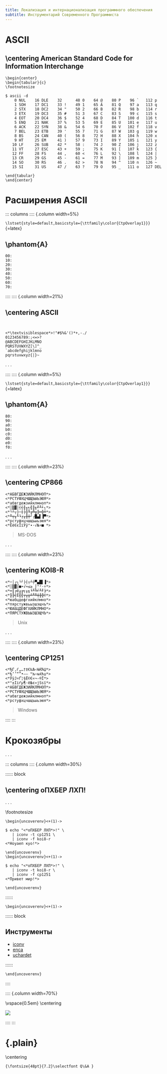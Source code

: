 ```yaml
---
title: Локализация и интернационализация программного обеспечения
subtitle: Инструментарий Современного Программиста
---
```


# ASCII

## \centering American Standard Code for Information Interchange

```{=latex}
\begin{center}
\begin{tabular}{c}
\footnotesize
```

```{columns=fixed}
$ ascii -d
    0 NUL    16 DLE    32      48 0    64 @    80 P    96 `   112 p
    1 SOH    17 DC1    33 !    49 1    65 A    81 Q    97 a   113 q
    2 STX    18 DC2    34 "    50 2    66 B    82 R    98 b   114 r
    3 ETX    19 DC3    35 #    51 3    67 C    83 S    99 c   115 s
    4 EOT    20 DC4    36 $    52 4    68 D    84 T   100 d   116 t
    5 ENQ    21 NAK    37 %    53 5    69 E    85 U   101 e   117 u
    6 ACK    22 SYN    38 &    54 6    70 F    86 V   102 f   118 v
    7 BEL    23 ETB    39 '    55 7    71 G    87 W   103 g   119 w
    8 BS     24 CAN    40 (    56 8    72 H    88 X   104 h   120 x
    9 HT     25 EM     41 )    57 9    73 I    89 Y   105 i   121 y
   10 LF     26 SUB    42 *    58 :    74 J    90 Z   106 j   122 z
   11 VT     27 ESC    43 +    59 ;    75 K    91 [   107 k   123 {
   12 FF     28 FS     44 ,    60 <    76 L    92 \   108 l   124 |
   13 CR     29 GS     45 -    61 =    77 M    93 ]   109 m   125 }
   14 SO     30 RS     46 .    62 >    78 N    94 ^   110 n   126 ~
   15 SI     31 US     47 /    63 ?    79 O    95 _   111 o   127 DEL
```

```{=latex}
\end{tabular}
\end{center}
```

# Расширения ASCII

::: columns
:::: {.column width=5%}

`\lstset{style=default,basicstyle={\ttfamily\color{CtpOverlay1}}}`{=latex}

## \phantom{A}

```{columns=fixed}
00:
10:
20:
30:
40:
50:
60:
70:
```

::::
:::: {.column width=21%}

## \centering ASCII

```{columns=fixed}

 
<*\textvisiblespace*>!"#$%&'()*+,-./
0123456789:;<=>?
@ABCDEFGHIJKLMNO
PQRSTUVWXYZ[\]^_
`abcdefghijklmno
pqrstuvwxyz{|}~
```

. . .

::::
:::: {.column width=5%}

`\lstset{style=default,basicstyle={\ttfamily\color{CtpOverlay1}}}`{=latex}

## \phantom{A}

```{columns=fixed}
80:
90:
a0:
b0:
c0:
d0:
e0:
f0:
```

. . .

::::
:::: {.column width=23%}

## \centering CP866

```{columns=fixed}
<*АБВГДЕЖЗИЙКЛМНОП*>
<*РСТУФХЦЧШЩЪЫЬЭЮЯ*>
<*абвгдежзийклмноп*>
<*░▒▓│┤╡╢╖╕╣║╗╝╜╛┐*>
<*└┴┬├─┼╞╟╚╔╩╦╠═╬╧*>
<*╨╤╥╙╘╒╓╫╪┘┌█▄▌▐▀*>
<*рстуфхцчшщъыьэюя*>
<*ЁёЄєЇїЎў°∙·√№¤■ *>
```

> MS-DOS

. . .

::::
:::: {.column width=23%}

## \centering KOI8-R

```{columns=fixed}
<*─│┌┐└┘├┤┬┴┼▀▄█▌▐*>
<*░▒▓⌠■∙√≈≤≥ ⌡°²·÷*>
<*═║╒ё╓╔╕╖╗╘╙╚╛╜╝╞*>
<*╟╠╡Ё╢╣╤╥╦╧╨╩╪╫╬©*>
<*юабцдефгхийклмно*>
<*пярстужвьызшэщчъ*>
<*ЮАБЦДЕФГХИЙКЛМНО*>
<*ПЯРСТУЖВЬЫЗШЭЩЧЪ*>
```

> Unix

. . .

::::
:::: {.column width=23%}

## \centering CP1251

```{columns=fixed}
<*ЂЃ‚ѓ„…†‡€‰Љ‹ЊЌЋЏ*>
<*ђ‘’“”•–— ™љ›њќћџ*>
<*ЎўЈ¤Ґ¦§Ё©Є«¬-®Ї*>
<*°±Ііґµ¶·ё№є»јЅѕї*>
<*АБВГДЕЖЗИЙКЛМНОП*>
<*РСТУФХЦЧШЩЪЫЬЭЮЯ*>
<*абвгдежзийклмноп*>
<*рстуфхцчшщъыьэюя*>
```

> Windows

::::
:::

# Крокозябры

. . .

::: columns
:::: {.column width=30%}

:::::: block

## \centering оПХБЕР ЛХП!

. . .

\footnotesize

```{=latex}
\begin{uncoverenv}<+(1)->
```

```{columns=fixed}
$ echo "<*оПХБЕР ЛХП*>!" \
   | iconv -t cp1251 \
   | iconv -f koi8-r
<*Ноуаеп куо!*>
```

```{=latex}
\end{uncoverenv}
\begin{uncoverenv}<+(1)->
```

```{columns=fixed}
$ echo "<*оПХБЕР ЛХП*>!" \
   | iconv -t koi8-r \
   | iconv -f cp1251
<*Привет мир!*>
```

```{=latex}
\end{uncoverenv}
```

::::::

```{=latex}
\begin{uncoverenv}<+(1)->
```

:::::: block

## Инструменты

- [iconv](https://linux.die.net/man/1/iconv)
- [enca](https://linux.die.net/man/1/enca)
- [uchardet](https://www.freedesktop.org/wiki/Software/uchardet/)

::::::

```{=latex}
\end{uncoverenv}
```

::::

:::: {.column width=70%}

\vspace{0.5em}
\centering

[![](images/encoding/codepages.png)](https://habr.com/ru/articles/147843/)

::::
:::

# {.plain}

\centering
```{=latex}
{\fontsize{48pt}{7.2}\selectfont Q\&A }
```

